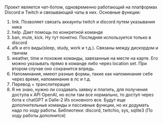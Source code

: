 Проект является чат-ботом, одновременно работающий на платформах Discord
и Twitch и связывающий чаты в них. Основные функции: 
1. link. Позволяет связать аккаунты twitch и discord путем указывания ника 
2. help. Дает помощь по конкретной команде 
3. ban, mute, kick. Ну тут понятно. Последняя используется только в discord 
4. afk и его виды(sleep, study, work и т.д.). Связаны между дискордом и твичем
5. weather, time и похожие команды, завязанные на месте на карте. Его можно указывать прямо в команде либо через location set. При втором случае оно сохранится впредь.
6. Напоминания, имеют разные формы, такие как напоминание себе через время, напоминание в лс и т.д. 
7. Перевод + транслитерация
8. Я не знаю, нужно ли создавать заявку и платить, для получения доступа к API OpenAI, но если там все нормально, то доступ через бота к chatGPT и Dalle-2
Из основного все. Будут еще дополнительные команды и пассивные функции, но их додумать надо по ходу работы. 
Библиотеки: discord, twitchio, sys, sqlite3
(По ходу работы дополнится)

